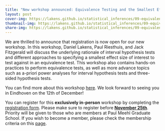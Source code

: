 ```yaml
---
title: "New workshop announced: Equivalence Testing and the Smallest Effect Size of Interest"
layout: post
cover-img: https://lakens.github.io/statistical_inferences/09-equivalencetest_files/figure-html/fig-tdistequivalence-1.png
thumbnail-img: https://lakens.github.io/statistical_inferences/09-equivalencetest_files/figure-html/fig-tdistequivalence-1.png
share-img: https://lakens.github.io/statistical_inferences/09-equivalencetest_files/figure-html/fig-tdistequivalence-1.png
---
```


We are thrilled to announce that registration is now open for our new workshop. In this workshop, Daniel Lakens, Paul Riesthuis, and Jack Fitzgerald will discuss the underlying rationale of interval hypothesis tests  and different approaches to specifying a smallest effect size of interest to test against in an equivalence test. This workshop also contains hands-on practices to perform equivalence tests, as well as more advance topics such as a-priori power analyses for interval hypothesis tests and three-sided hypothesis tests. 

You can find more about this workshop [here](https://paulmeehlschool.github.io/workshops/equivalence/). We look forward to seeing you in Eindhoven on the 12th of December!

You can register for this **exclusively in-person** workshop by completing the [registration form](https://forms.office.com/Pages/ResponsePage.aspx?id=R_J9zM5gD0qddXBM9g78ZP_Kihp-VglPgWom9gajHXdURDJHTFU4U1k1NDlTNTEyUEtCQUJYRFRGVS4u). Please make sure to register before <ins>**November 25th**</ins>. Priority will be given to those who are members at Paul Meehl Graduate School. If you wish to become a member, please check the membership criteria on this [page](https://paulmeehlschool.github.io/membership/).

